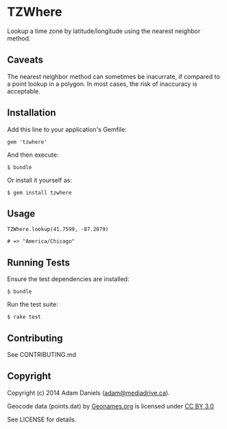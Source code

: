 # TZWhere

Lookup a time zone by latitude/longitude using the nearest neighbor method.

## Caveats

The nearest neighbor method can sometimes be inacurrate, if compared to a point
lookup in a polygon. In most cases, the risk of inaccuracy is acceptable.

## Installation

Add this line to your application's Gemfile:

    gem 'tzwhere'

And then execute:

    $ bundle

Or install it yourself as:

    $ gem install tzwhere

## Usage

    TZWhere.lookup(41.7599, -87.2079)

    # => "America/Chicago"

## Running Tests

Ensure the test dependencies are installed:

    $ bundle

Run the test suite:

    $ rake test

## Contributing

See CONTRIBUTING.md

## Copyright

Copyright (c) 2014 Adam Daniels (<adam@mediadrive.ca>).

Geocode data (points.dat) by [Geonames.org](http://www.geonames.org) is licensed under [CC BY 3.0](http://creativecommons.org/licenses/by/3.0/)

See LICENSE for details.

